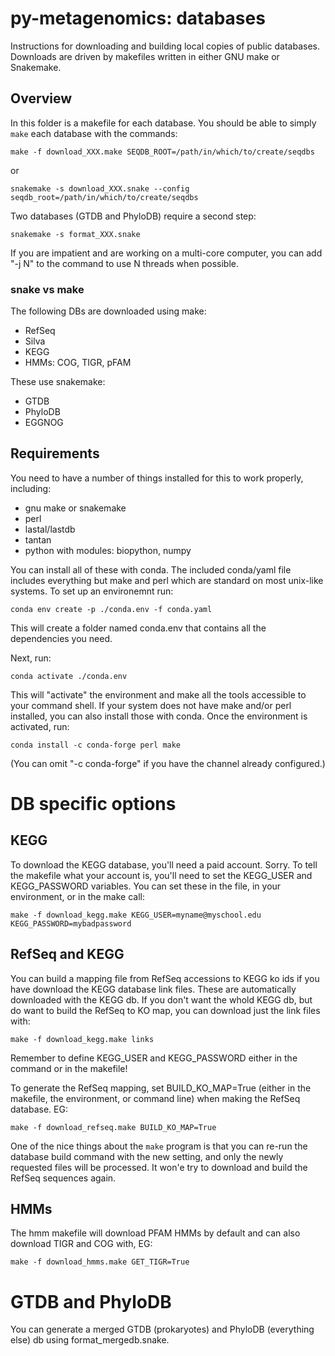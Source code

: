 py-metagenomics: databases
==========================

Instructions for downloading and building local copies of public databases. Downloads are driven by makefiles written in either GNU make or Snakemake.

Overview
--------
In this folder is a makefile for each database. You should be able to simply `make` each database with the commands:

    make -f download_XXX.make SEQDB_ROOT=/path/in/which/to/create/seqdbs

or

    snakemake -s download_XXX.snake --config seqdb_root=/path/in/which/to/create/seqdbs

Two databases (GTDB and PhyloDB) require a second step:

    snakemake -s format_XXX.snake
	
If you are impatient and are working on a multi-core computer, you can add "-j N" to the command to use N threads when possible.

### snake vs make

The following DBs are downloaded using make:

 * RefSeq
 * Silva
 * KEGG
 * HMMs: COG, TIGR, pFAM

These use snakemake:

 * GTDB
 * PhyloDB
 * EGGNOG

## Requirements ##

You need to have a number of things installed for this to work properly, including:
 
 * gnu make or snakemake
 * perl
 * lastal/lastdb
 * tantan
 * python with modules: biopython, numpy

You can install all of these with conda. The included conda/yaml file includes
everything but make and perl which are standard on most unix-like systems. To
set up an environemnt run:

    conda env create -p ./conda.env -f conda.yaml

This will create a folder named conda.env that contains all the dependencies
you need.

Next, run:

    conda activate ./conda.env

This will "activate" the environment and make all the tools accessible to your
command shell. If your system does not have make and/or perl installed, you can
also install those with conda. Once the environment is activated, run:

    conda install -c conda-forge perl make

(You can omit "-c conda-forge" if you have the channel already configured.)

# DB specific options #
## KEGG ##
To download the KEGG database, you'll need a paid account. Sorry. To tell the makefile what your account is, you'll need to set the KEGG_USER and KEGG_PASSWORD variables. You can set these in the file, in your environment, or in the make call:

    make -f download_kegg.make KEGG_USER=myname@myschool.edu KEGG_PASSWORD=mybadpassword

## RefSeq and KEGG ##
You can build a mapping file from RefSeq accessions to KEGG ko ids if you have download the KEGG database link files. These are automatically downloaded with the KEGG db. If you don't want the whold KEGG db, but do want to build the RefSeq to KO map, you can download just the link files with:

	make -f download_kegg.make links

Remember to define KEGG_USER and KEGG_PASSWORD either in the command or in the makefile!

To generate the RefSeq mapping, set BUILD_KO_MAP=True (either in the makefile, the environment, or command line) when making the RefSeq database. EG: 

	make -f download_refseq.make BUILD_KO_MAP=True

One of the nice things about the `make` program is that you can re-run the database build command with the new setting, and only the newly requested files will be processed. It won'e try to download and build the RefSeq sequences again.


## HMMs ##
The hmm makefile will download PFAM HMMs by default and can also download TIGR
and COG with, EG:

    make -f download_hmms.make GET_TIGR=True

# GTDB and PhyloDB #
You can generate a merged GTDB (prokaryotes) and PhyloDB (everything else) db using format_mergedb.snake.
